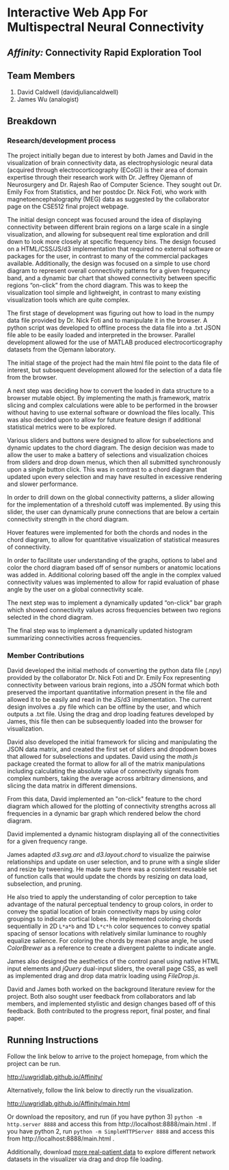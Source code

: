 # Interactive Web App For Multispectral Neural Connectivity

## <em>Affinity:</em> Connectivity Rapid Exploration Tool 

## Team Members

1. David Caldwell (davidjuliancaldwell)
3. James Wu (analogist)

## Breakdown

### Research/development process 

The project initially began due to interest by both James and David in the visualization of brain connectivity data, as electrophysiologic neural data (acquired through electrocorticography (ECoG)) is their area of domain expertise through their research work with Dr. Jeffrey Ojemann of Neurosurgery and Dr. Rajesh Rao of Computer Science. They sought out Dr. Emily Fox from Statistics, and her postdoc Dr. Nick Foti, who work with magnetoencephalography (MEG) data as suggested by the collaborator page on the CSE512 final project webpage. 

The initial design concept was focused around the idea of displaying connectivity between different brain regions on a large scale in a single visualization, and allowing for subsequent real time exploration and drill down to look more closely at specific frequency bins. The design focused on a HTML/CSS/JS/d3 implementation that required no external software or packages for the user, in contrast to many of the commercial packages available. Additionally, the design was focused on a simple to use chord diagram to represent overall connectivity patterns for a given frequency band, and a dynamic bar chart that showed connectivity between specific regions “on-click” from the chord diagram. This was to keep the visualization tool simple and lightweight, in contrast to many existing visualization tools which are quite complex. 

The first stage of development was figuring out how to load in the numpy data file provided by Dr. Nick Foti and to manipulate it in the browser. A python script was developed to offline process the data file into a .txt JSON file able to be easily loaded and interpreted in the browser. Parallel development allowed for the use of MATLAB produced electrocorticography datasets from the Ojemann laboratory. 

The initial stage of the project had the main html file point to the data file of interest, but subsequent development allowed for the selection of a data file from the browser. 

A next step was deciding how to convert the loaded in data structure to a browser mutable object. By implementing the math.js framework, matrix slicing and complex calculations were able to be performed in the browser without having to use external software or download the files locally. This was also decided upon to allow for future feature design if additional statistical metrics were to be explored. 

Various sliders and buttons were designed to allow for subselections and dynamic updates to the chord diagram. The design decision was made to allow the user to make a battery of selections and visualization choices from sliders and drop down menus, which then all submitted synchronously upon a single button click. This was in contrast to a chord diagram that updated upon every selection and may have resulted in excessive rendering and slower performance. 

In order to drill down on the global connectivity patterns, a slider allowing for the implementation of a threshold cutoff was implemented. By using this slider, the user can dynamically prune connections that are below a certain connectivity strength in the chord diagram. 

Hover features were implemented for both the chords and nodes in the chord diagram, to allow for quantitative visualization of statistical measures of connectivity. 

In order to facilitate user understanding of the graphs, options to label and color the chord diagram based off of sensor numbers or anatomic locations was added in. Additional coloring based off the angle in the complex valued connectivity values was implemented to allow for rapid evaluation of phase angle by the user on a global connectivity scale. 

The next step was to implement a dynamically updated “on-click” bar graph which showed connectivity values across frequencies between two regions selected in the chord diagram. 

The final step was to implement a dynamically updated histogram summarizing connectivities across frequencies.
### Member Contributions

David developed the initial methods of converting the python data file (.npy) provided by the collaborator Dr. Nick Foti and Dr. Emily Fox representing connectivity between various brain regions, into a JSON format which both preserved the important quantitative information present in the file and allowed it to be easily and read in the JS/d3 implementation. The current design involves a .py file which can be offline by the user, and which outputs a .txt file. Using the drag and drop loading features developed by James, this file then can be subsequently loaded into the browser for visualization. 

David also developed the initial framework for slicing and manipulating the JSON data matrix, and created the first set of sliders and dropdown boxes that allowed for subselections and updates. David using the *math.js* package created the format to allow for all of the matrix manipulations including calculating the absolute value of connectivity signals from complex numbers, taking the average across arbitrary dimensions, and slicing the data matrix in different dimensions. 

From this data, David implemented an "on-click" feature to the chord diagram which allowed for the plotting of connectivity strengths across all frequencies in a dynamic bar graph which rendered below the chord diagram.

David implemented a dynamic histogram displaying all of the connectivities for a given frequency range.

James adapted *d3.svg.arc* and *d3.layout.chord* to visualize the pairwise relationships and update on user selection, and to prune with a single slider and resize by tweening. He made sure there was a consistent reusable set of function calls that would update the chords by resizing on data load, subselection, and pruning. 

He also tried to apply the understanding of color perception to take advantage of the natural perceptual tendency to group colors, in order to convey the spatial location of brain connectivity maps by using color groupings to indicate cortical lobes. He implemented coloring chords sequentially in 2D <code>L\*a\*b</code> and 1D <code>L\*c\*h</code> color sequences to convey spatial spacing of sensor locations with relatively similar luminance to roughly equalize salience. For coloring the chords by mean phase angle, he used *ColorBrewer* as a reference to create a divergent palette to indicate angle. 

James also designed the aesthetics of the control panel using native HTML input elements and *jQuery* dual-input sliders, the overall page CSS, as well as implemented drag and drop data matrix loading using *FileDrop.js*.

David and James both worked on the background literature review for the project. Both also sought user feedback from collaborators and lab members, and implemented stylistic and design changes based off of this feedback. Both contributed to the progress report, final poster, and final paper. 

## Running Instructions

Follow the link below to arrive to the project homepage, from which the project can be run.

http://uwgridlab.github.io/Affinity/

Alternatively, follow the link below to directly run the visualization.

http://uwgridlab.github.io/Affinity/main.html

Or download the repository, and run (if you have python 3) `python -m http.server 8888` and access this from http://localhost:8888/main.html . If you have python 2, run `python -m SimpleHTTPServer 8888` and access this from http://localhost:8888/main.html . 

Additionally, download [more real-patient data](https://github.com/CSE512-16S/fp-davidjuliancaldwell-analogist/tree/master/data) to explore different network datasets in the visualizer via drag and drop file loading.

